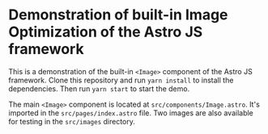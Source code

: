 # Demonstration of built-in Image Optimization of the Astro JS framework

This is a demonstration of the built-in `<Image>` component of the Astro JS framework. Clone this repository and run `yarn install` to install the dependencies. Then run `yarn start` to start the demo.

The main `<Image>` component is located at `src/components/Image.astro`. It's imported in the `src/pages/index.astro` file. Two images are also available for testing in the `src/images` directory.
